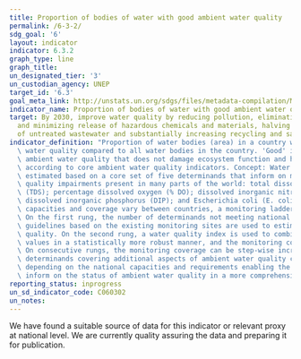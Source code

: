```yaml
---
title: Proportion of bodies of water with good ambient water quality
permalink: /6-3-2/
sdg_goal: '6'
layout: indicator
indicator: 6.3.2
graph_type: line
graph_title:
un_designated_tier: '3'
un_custodian_agency: UNEP
target_id: '6.3'
goal_meta_link: http://unstats.un.org/sdgs/files/metadata-compilation/Metadata-Goal-6.pdf
indicator_name: Proportion of bodies of water with good ambient water quality
target: By 2030, improve water quality by reducing pollution, eliminating dumping
  and minimizing release of hazardous chemicals and materials, halving the proportion
  of untreated wastewater and substantially increasing recycling and safe reuse globally
indicator_definition: "Proportion of water bodies (area) in a country with good ambient\
  \ water quality compared to all water bodies in the country. 'Good' indicates an\
  \ ambient water quality that does not damage ecosystem function and human health\
  \ according to core ambient water quality indicators. Concept: Water quality is\
  \ estimated based on a core set of five determinands that inform on major water\
  \ quality impairments present in many parts of the world: total dissolved solids\
  \ (TDS); percentage dissolved oxygen (% DO); dissolved inorganic nitrogen (DIN);\
  \ dissolved inorganic phosphorus (DIP); and Escherichia coli (E. coli). As monitoring\
  \ capacities and coverage vary between countries, a monitoring ladder is proposed.\
  \ On the first rung, the number of determinands not meeting national water quality\
  \ guidelines based on the existing monitoring sites are used to estimate the water\
  \ quality. On the second rung, a water quality index is used to combine the determinand\
  \ values in a statistically more robust manner, and the monitoring coverage increased.\
  \ On consecutive rungs, the monitoring coverage can be step-wise increased and complementary\
  \ determinands covering additional aspects of ambient water quality can be included\
  \ depending on the national capacities and requirements enabling the indicator to\
  \ inform on the status of ambient water quality in a more comprehensive way."
reporting_status: inprogress
un_sd_indicator_code: C060302
un_notes:
---
```


We have found a suitable source of data for this indicator or relevant proxy at national level. We are currently quality assuring the data and preparing it for publication.
